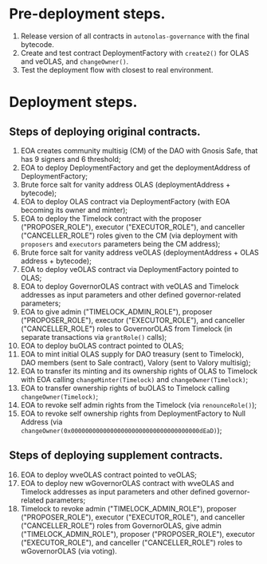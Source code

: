# Pre-deployment steps.
1. Release version of all contracts in `autonolas-governance` with the final bytecode.
2. Create and test contract DeploymentFactory with `create2()` for OLAS and veOLAS, and `changeOwner()`.
3. Test the deployment flow with closest to real environment.

# Deployment steps.
## Steps of deploying original contracts.
1. EOA creates community multisig (CM) of the DAO with Gnosis Safe, that has 9 signers and 6 threshold;
2. EOA to deploy DeploymentFactory and get the deploymentAddress of DeploymentFactory;
3. Brute force salt for vanity address OLAS (deploymentAddress + bytecode);
4. EOA to deploy OLAS contract via DeploymentFactory (with EOA becoming its owner and minter);
5. EOA to deploy the Timelock contract with the proposer ("PROPOSER_ROLE"), executor ("EXECUTOR_ROLE"), and canceller ("CANCELLER_ROLE") roles given to the CM (via deployment with `proposers` and `executors` parameters being the CM address);
6. Brute force salt for vanity address veOLAS (deploymentAddress + OLAS address + bytecode);
7. EOA to deploy veOLAS contract via DeploymentFactory pointed to OLAS;
8. EOA to deploy GovernorOLAS contract with veOLAS and Timelock addresses as input parameters and other defined governor-related parameters;
9. EOA to give admin ("TIMELOCK_ADMIN_ROLE"), proposer ("PROPOSER_ROLE"), executor ("EXECUTOR_ROLE"), and canceller ("CANCELLER_ROLE") roles to GovernorOLAS from Timelock (in separate transactions via `grantRole()` calls);
10. EOA to deploy buOLAS contract pointed to OLAS;
11. EOA to mint initial OLAS supply for DAO treasury (sent to Timelock), DAO members (sent to Sale contract), Valory (sent to Valory multisig);
12. EOA to transfer its minting and its ownership rights of OLAS to Timelock with EOA calling `changeMinter(Timelock)` and `changeOwner(Timelock)`;
13. EOA to transfer ownership rights of buOLAS to Timelock calling `changeOwner(Timelock)`;
14. EOA to revoke self admin rights from the Timelock (via `renounceRole()`);
15. EOA to revoke self ownership rights from DeploymentFactory to Null Address (via `changeOwner(0x000000000000000000000000000000000000dEaD)`); 

## Steps of deploying supplement contracts.
16. EOA to deploy wveOLAS contract pointed to veOLAS;
17. EOA to deploy new wGovernorOLAS contract with wveOLAS and Timelock addresses as input parameters and other defined governor-related parameters;
18. Timelock to revoke admin ("TIMELOCK_ADMIN_ROLE"), proposer ("PROPOSER_ROLE"), executor ("EXECUTOR_ROLE"), and canceller ("CANCELLER_ROLE") roles from GovernorOLAS, give admin ("TIMELOCK_ADMIN_ROLE"), proposer ("PROPOSER_ROLE"), executor ("EXECUTOR_ROLE"), and canceller ("CANCELLER_ROLE") roles to wGovernorOLAS (via voting).